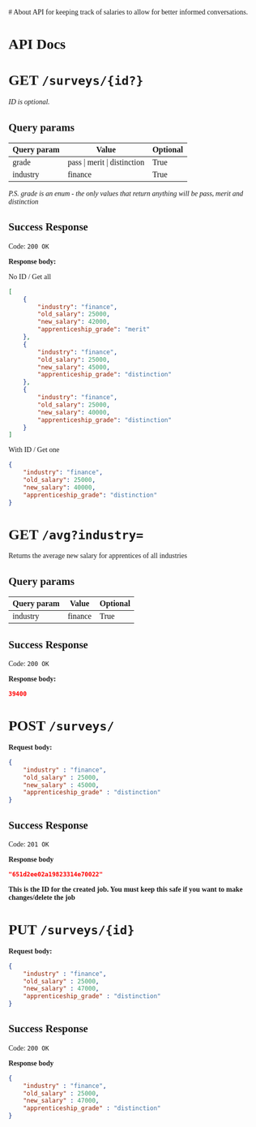<div style="font-family: 'Comic Sans MS', cursive;">
# About
API for keeping track of salaries to allow for better informed conversations.


# API Docs

# GET `/surveys/{id?}`
*ID is optional.*

## Query params
| Query param         | Value  | Optional |
|--|---|---|
| grade | pass \| merit \| distinction | True|
| industry | finance  | True |
*P.S. grade is an enum - the only values that return anything will be pass, merit and distinction*
## Success Response

Code: `200 OK`

**Response body:**

No ID / Get all
```json
[
    {
        "industry": "finance",
        "old_salary": 25000,
        "new_salary": 42000,
        "apprenticeship_grade": "merit"
    },
    {
        "industry": "finance",
        "old_salary": 25000,
        "new_salary": 45000,
        "apprenticeship_grade": "distinction"
    },
    {
        "industry": "finance",
        "old_salary": 25000,
        "new_salary": 40000,
        "apprenticeship_grade": "distinction"
    }
]
```

With ID / Get one
```json
{
    "industry": "finance",
    "old_salary": 25000,
    "new_salary": 40000,
    "apprenticeship_grade": "distinction"
}
```

# GET `/avg?industry=`
Returns the average new salary for apprentices of all industries

## Query params
| Query param         | Value  | Optional |
|--|---|---|
| industry | finance  | True |

## Success Response

Code: `200 OK`

**Response body:**

```json
39400
```

# POST `/surveys/`

**Request body:**

```json
{
    "industry" : "finance",
    "old_salary" : 25000,
    "new_salary" : 45000,
    "apprenticeship_grade" : "distinction"
}
```

## Success Response

Code: `201 OK`

**Response body**

```json
"651d2ee02a19823314e70022"
```

**This is the ID for the created job. You must keep this safe if you want to make changes/delete the job**

# PUT `/surveys/{id}`

**Request body:**

```json
{
    "industry" : "finance",
    "old_salary" : 25000,
    "new_salary" : 47000,
    "apprenticeship_grade" : "distinction"
}
```

## Success Response

Code: `200 OK`

**Response body**

```json
{
    "industry" : "finance",
    "old_salary" : 25000,
    "new_salary" : 47000,
    "apprenticeship_grade" : "distinction"
}
```
</div>